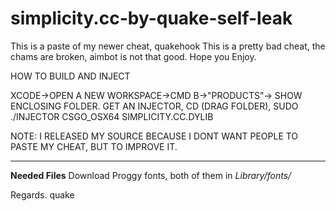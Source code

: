 # simplicity.cc-by-quake-self-leak
This is a paste of my newer cheat, quakehook
This is a pretty bad cheat, the chams are broken, aimbot is not that good.
Hope you Enjoy.

HOW TO BUILD AND INJECT

XCODE->OPEN A NEW WORKSPACE->CMD B->"PRODUCTS"-> SHOW ENCLOSING FOLDER.
GET AN INJECTOR, CD (DRAG FOLDER), SUDO ./INJECTOR CSGO_OSX64 SIMPLICITY.CC.DYLIB


NOTE: I RELEASED MY SOURCE BECAUSE I DONT WANT PEOPLE TO PASTE MY CHEAT, BUT TO IMPROVE IT.

_________________________________________________
**Needed Files**
Download Proggy fonts, both of them in *Library/fonts/*


Regards. quake

